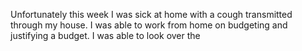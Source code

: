 Unfortunately this week I was sick at home with a cough transmitted through my house. I was able to work from home on budgeting and justifying a budget. I was able to look over the 